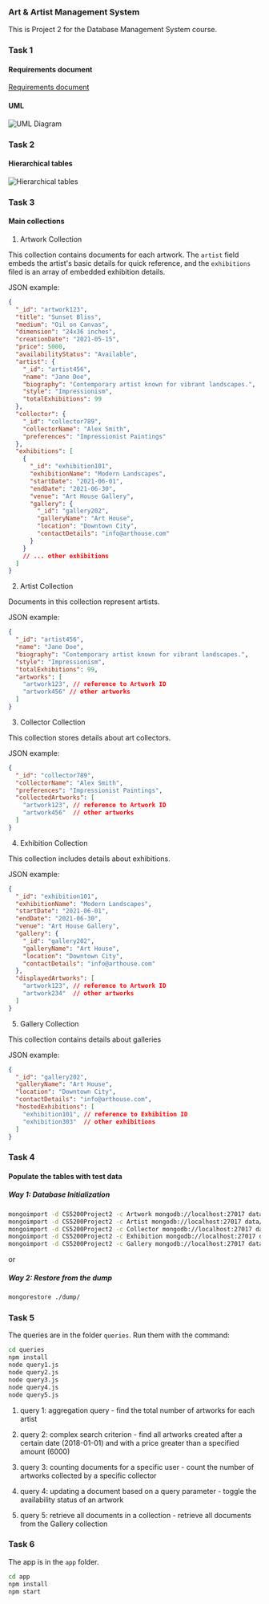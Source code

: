 ### Art & Artist Management System

This is Project 2 for the Database Management System course.


### Task 1

#### Requirements document

[Requirements document](./requirements.pdf)

#### UML

![UML Diagram](./uml.png)

### Task 2

#### Hierarchical tables

![Hierarchical tables](./erd.png)

### Task 3

#### Main collections

1. Artwork Collection

This collection contains documents for each artwork. The `artist` field embeds the artist's basic details for quick reference, and the `exhibitions` filed is an array of embedded exhibition details.

JSON example:

```json
{
  "_id": "artwork123",
  "title": "Sunset Bliss",
  "medium": "Oil on Canvas",
  "dimension": "24x36 inches",
  "creationDate": "2021-05-15",
  "price": 5000,
  "availabilityStatus": "Available",
  "artist": {
    "_id": "artist456",
    "name": "Jane Doe",
    "biography": "Contemporary artist known for vibrant landscapes.",
    "style": "Impressionism",
    "totalExhibitions": 99
  },
  "collector": {
    "_id": "collector789",
    "collectorName": "Alex Smith",
    "preferences": "Impressionist Paintings"
  },
  "exhibitions": [
    {
      "_id": "exhibition101",
      "exhibitionName": "Modern Landscapes",
      "startDate": "2021-06-01",
      "endDate": "2021-06-30",
      "venue": "Art House Gallery",
      "gallery": {
        "_id": "gallery202",
        "galleryName": "Art House",
        "location": "Downtown City",
        "contactDetails": "info@arthouse.com"
      }
    }
    // ... other exhibitions
  ]
}
```

2. Artist Collection

Documents in this collection represent artists.

JSON example:

```json
{
  "_id": "artist456",
  "name": "Jane Doe",
  "biography": "Contemporary artist known for vibrant landscapes.",
  "style": "Impressionism",
  "totalExhibitions": 99,
  "artworks": [
    "artwork123", // reference to Artwork ID
    "artwork456" // other artworks
  ]
}
```

3. Collector Collection

This collection stores details about art collectors.

JSON example:

```json
{
  "_id": "collector789",
  "collectorName": "Alex Smith",
  "preferences": "Impressionist Paintings",
  "collectedArtworks": [
    "artwork123", // reference to Artwork ID
    "artwork456"  // other artworks
  ]
}
```

4. Exhibition Collection

This collection includes details about exhibitions.

JSON example:

```json
{
  "_id": "exhibition101",
  "exhibitionName": "Modern Landscapes",
  "startDate": "2021-06-01",
  "endDate": "2021-06-30",
  "venue": "Art House Gallery",
  "gallery": {
    "_id": "gallery202",
    "galleryName": "Art House",
    "location": "Downtown City",
    "contactDetails": "info@arthouse.com"
  },
  "displayedArtworks": [
    "artwork123", // reference to Artwork ID
    "artwork234"  // other artworks
  ]
}
```

5. Gallery Collection

This collection contains details about galleries

JSON example:

```json
{
  "_id": "gallery202",
  "galleryName": "Art House",
  "location": "Downtown City",
  "contactDetails": "info@arthouse.com",
  "hostedExhibitions": [
    "exhibition101", // reference to Exhibition ID
    "exhibition303"  // other exhibitions
  ]
}
```

### Task 4

#### Populate the tables with test data

##### Way 1: Database Initialization

```bash
mongoimport -d CS5200Project2 -c Artwork mongodb://localhost:27017 data/artwork.json --jsonArray
mongoimport -d CS5200Project2 -c Artist mongodb://localhost:27017 data/artist.json --jsonArray
mongoimport -d CS5200Project2 -c Collector mongodb://localhost:27017 data/collector.json --jsonArray
mongoimport -d CS5200Project2 -c Exhibition mongodb://localhost:27017 data/exhibition.json --jsonArray
mongoimport -d CS5200Project2 -c Gallery mongodb://localhost:27017 data/gallery.json --jsonArray
```

or

##### Way 2: Restore from the dump

```bash
mongorestore ./dump/
```

### Task 5

The queries are in the folder `queries`. Run them with the command:

```bash
cd queries
npm install
node query1.js
node query2.js
node query3.js
node query4.js
node query5.js
```

1. query 1: aggregation query - find the total number of artworks for each artist

2. query 2: complex search criterion - find all artworks created after a certain date (2018-01-01) and with a price greater than a specified amount (6000)

3. query 3: counting documents for a specific user - count the number of artworks collected by a specific collector

4. query 4: updating a document based on a query parameter - toggle the availability status of an artwork

5. query 5: retrieve all documents in a collection - retrieve all documents from the Gallery collection

### Task 6

The app is in the `app` folder.

```bash
cd app
npm install
npm start
```
